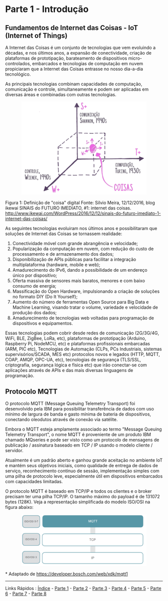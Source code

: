 # Parte 1 - Introdução

## Fundamentos de Internet das Coisas - IoT (Internet of Things)

A Internet das Coisas é um conjunto de tecnologias que vem evoluindo a décadas, e nos últimos anos, a expansão de conectividade, criação de plataformas de prototipação, barateamento de dispositivos micro-controlados, embarcados e tecnologias de computação em nuvem propiciaram que a Internet das Coisas entrasse no nosso dia-a-dia tecnológico.

As principais tecnologias combinam capacidades de computação, comunicação e controle, simultaneamente e podem ser aplicadas em diversas áreas e combinadas com outras tecnologias.

<p align="center">
<img src="https://github.com/cesariojr/iotmeetup/blob/master/content/iot.png" width="400">
</p>

Figura 1: Definição de "coisa" digital
Fonte: Silvio Meira, 12/12/2016, blog ikewai
SINAIS do FUTURO IMEDIATO, #1: internet das coisas. http://www.ikewai.com/WordPress/2016/12/12/sinais-do-futuro-imediato-1-internet-das-coisas/

As seguintes tecnologias evoluiram nos últimos anos e possibilitaram que soluções de Internet das Coisas se tornassem realidade:
1. Conectividade móvel com grande abrangência e velocidade;
2. Popularização da computação em nuvem, com redução do custo de processamento e de armazenamento dos dados;
3. Disponibilização de APIs públicas para facilitar a integração multiplataforma (hardware, mobile e web);
4. Amadurecimento do IPv6, dando a possibilidade de um endereço único por dispositivo;
5. Oferta massiva de sensores mais baratos, menores e com baixo consumo de energia;
6. Massificação do Open Hardware, impulsionando a criação de soluções no formato DIY (Do It Yourself);
7. Aumento do número de ferramentas Open Source para Big Data e Machine Learning, visando tratar o volume, variedade e velocidade de produção dos dados;
8. Amadurecimento de tecnologias web voltadas para programação de dispositivos e equipamentos.

Essas tecnologias podem cobrir desde redes de comunicação (2G/3G/4G, WiFi, BLE, ZigBee, LoRa, etc), plataformas de prototipação (Arduino, Raspberry Pi, NodeMCU, etc) e plataformas profissionais embarcadas (ARM, PIC etc), Tecnologias de Automação (CLPs, PCs Industriais, sistemas supervisórios/SCADA, MES etc) protocolos novos e legados (HTTP, MQTT, COAP, AMQP, OPC-UA, etc), tecnologias de segurança (TLS/SSL, criptografia, segurança lógica e física etc) que irão conectar-se com aplicações através de APIs e das mais diversas linguagens de programação.

## Protocolo MQTT

O protocolo MQTT (Message Queuing Telemetry Transport) foi desenvolvido pela IBM para possibilitar transferência de dados com uso mínimo de largura de banda e gasto mínima de bateria de dispositivos, conectando oleodutos através de conexão via satélite.

Embora o MQTT esteja amplamente associado ao termo "Message Queuing Telemetry Transport", o nome MQTT é proveniente de um produto IBM chamado MQseries e pode ser visto como um protocolo de mensagens de publicação / assinatura baseado em TCP / IP usando o modelo cliente / servidor.

Atualmente é um padrão aberto e ganhou grande aceitação no ambiente IoT e mantém seus objetivos iniciais, como qualidade de entrega de dados de serviço, reconhecimento contínuo de sessão, implementação simples com uma pilha de protocolo leve, especialmente útil em dispositivos embarcados com capacidades limitadas.

O protocolo MQTT é baseado em TCP/IP e todos os clientes e o broker precisam ter uma pilha TCP/IP. O tamanho máximo do payload é de 131072 bytes (128K). Veja a representação simplificada do modelo ISO/OSI na figura abaixo:

<p align="center">
<img src="https://github.com/cesariojr/iotmeetup/blob/master/content/mqtt.png" width="400">
</p>

\* Adaptado de https://developer.bosch.com/web/xdk/mqtt1

***
Links Rápidos :
[Índice](https://github.com/cesariojr/iotmeetup/) - [Parte 1](/content/intro.md) - [Parte 2](/content/prereq.md) - [Parte 3](/content/boilerplate.md) - [Parte 4](/content/platform.md) - [Parte 5](/content/device.md) - [Parte 6](/content/view.md) - [Parte 7](/content/nodered.md) - [Parte 8](/content/next.md)

